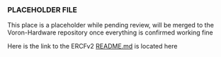 ### PLACEHOLDER FILE ###
This place is a placeholder while pending review, will be merged to the Voron-Hardware repository once everything is confirmed working fine

Here is the link to the ERCFv2 [README.md](./Production%20sFiles/ERCFv2/README.md) is located here
